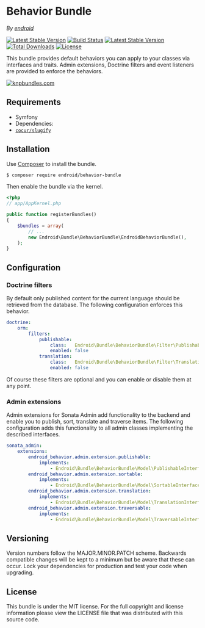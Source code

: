Behavior Bundle
===============

*By [endroid](http://endroid.nl/)*

[![Latest Stable Version](http://img.shields.io/packagist/v/endroid/behavior-bundle.svg)](https://packagist.org/packages/endroid/behavior-bundle)
[![Build Status](http://img.shields.io/travis/endroid/EndroidBehaviorBundle.svg)](http://travis-ci.org/endroid/EndroidBehaviorBundle)
[![Latest Stable Version](https://poser.pugx.org/endroid/behavior-bundle/v/stable.png)](https://packagist.org/packages/endroid/behavior-bundle)
[![Total Downloads](http://img.shields.io/packagist/dt/endroid/behavior-bundle.svg)](https://packagist.org/packages/endroid/behavior-bundle)
[![License](http://img.shields.io/packagist/l/endroid/behavior-bundle.svg)](https://packagist.org/packages/endroid/behavior-bundle)

This bundle provides default behaviors you can apply to your classes via
interfaces and traits. Admin extensions, Doctrine filters and event listeners
are provided to enforce the behaviors.

[![knpbundles.com](http://knpbundles.com/endroid/EndroidBehaviorBundle/badge-short)](http://knpbundles.com/endroid/EndroidBehaviorBundle)

## Requirements

* Symfony
* Dependencies:
 * [`cocur/slugify`](https://github.com/cocur/slugify)

## Installation

Use [Composer](https://getcomposer.org/) to install the bundle.

``` bash
$ composer require endroid/behavior-bundle
```

Then enable the bundle via the kernel.

``` php
<?php
// app/AppKernel.php

public function registerBundles()
{
    $bundles = array(
        // ...
        new Endroid\Bundle\BehaviorBundle\EndroidBehaviorBundle(),
    );
}
```

## Configuration

### Doctrine filters

By default only published content for the current language should be retrieved
from the database. The following configuration enforces this behavior.

```yaml
doctrine:
    orm:
        filters:
            publishable:
                class:   Endroid\Bundle\BehaviorBundle\Filter\PublishableFilter
                enabled: false
            translation:
                class:   Endroid\Bundle\BehaviorBundle\Filter\TranslationFilter
                enabled: false
```

Of course these filters are optional and you can enable or disable them at any point.

### Admin extensions

Admin extensions for Sonata Admin add functionality to the backend and
enable you to publish, sort, translate and traverse items. The following
configuration adds this functionality to all admin classes implementing
the described interfaces.

```yaml
sonata_admin:
    extensions:
        endroid_behavior.admin.extension.publishable:
            implements:
                - Endroid\Bundle\BehaviorBundle\Model\PublishableInterface
        endroid_behavior.admin.extension.sortable:
            implements:
                - Endroid\Bundle\BehaviorBundle\Model\SortableInterface
        endroid_behavior.admin.extension.translation:
            implements:
                - Endroid\Bundle\BehaviorBundle\Model\TranslationInterface
        endroid_behavior.admin.extension.traversable:
            implements:
                - Endroid\Bundle\BehaviorBundle\Model\TraversableInterface
```

## Versioning

Version numbers follow the MAJOR.MINOR.PATCH scheme. Backwards compatible
changes will be kept to a minimum but be aware that these can occur. Lock
your dependencies for production and test your code when upgrading.

## License

This bundle is under the MIT license. For the full copyright and license
information please view the LICENSE file that was distributed with this source code.

